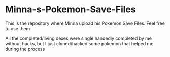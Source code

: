 # Minna-s-Pokemon-Save-Files

This is the repository where Minna upload his Pokemon Save Files. Feel free tu use them

All the completed/living dexes were single handedly completed by me without hacks, but I just cloned/hacked some pokemon that helped me during the process
